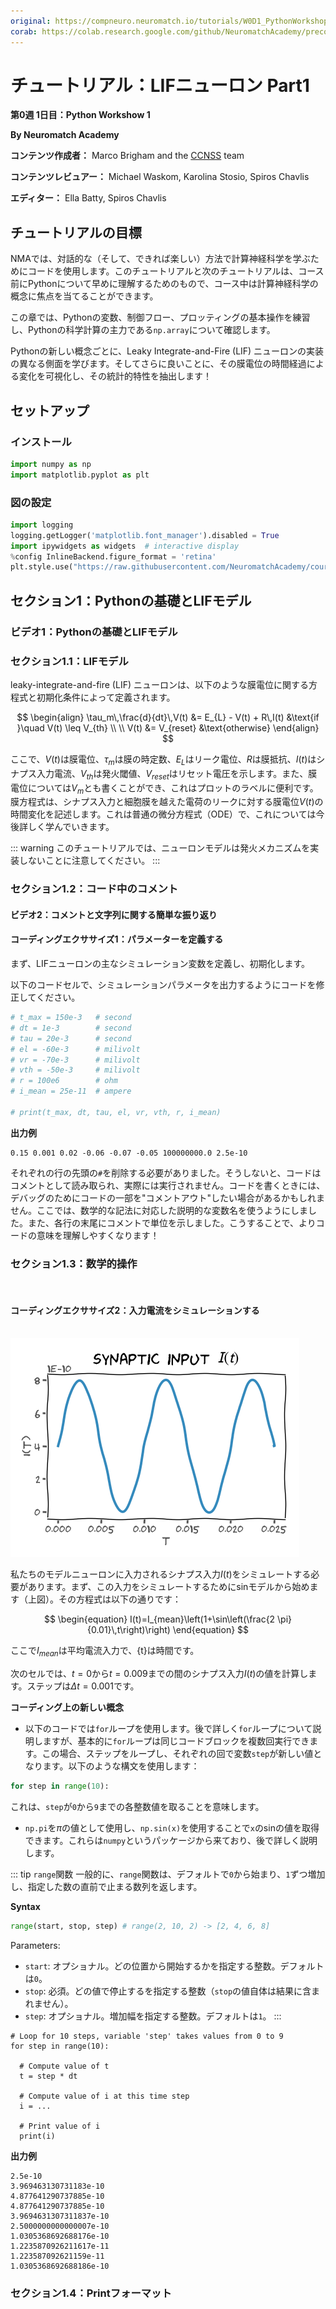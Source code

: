 ```yaml
---
original: https://compneuro.neuromatch.io/tutorials/W0D1_PythonWorkshop1/student/W0D1_Tutorial1.html
corab: https://colab.research.google.com/github/NeuromatchAcademy/precourse/blob/main/tutorials/W0D1_PythonWorkshop1/student/W0D1_Tutorial1.ipynb
---
```

# チュートリアル：LIFニューロン Part1

**第0週 1日目：Python Workshow 1**

**By Neuromatch Academy**

**コンテンツ作成者：** Marco Brigham and the [CCNSS](https://www.ccnss.org/) team

**コンテンツレビュアー：** Michael Waskom, Karolina Stosio, Spiros Chavlis

**エディター：** Ella Batty, Spiros Chavlis

## チュートリアルの目標

NMAでは、対話的な（そして、できれば楽しい）方法で計算神経科学を学ぶためにコードを使用します。このチュートリアルと次のチュートリアルは、コース前にPythonについて早めに理解するためのもので、コース中は計算神経科学の概念に焦点を当てることができます。

この章では、Pythonの変数、制御フロー、プロッティングの基本操作を練習し、Pythonの科学計算の主力である`np.array`について確認します。

Pythonの新しい概念ごとに、Leaky Integrate-and-Fire (LIF) ニューロンの実装の異なる側面を学びます。そしてさらに良いことに、その膜電位の時間経過による変化を可視化し、その統計的特性を抽出します！

## セットアップ

### インストール

```python
import numpy as np
import matplotlib.pyplot as plt
```

### 図の設定

```python
import logging
logging.getLogger('matplotlib.font_manager').disabled = True
import ipywidgets as widgets  # interactive display
%config InlineBackend.figure_format = 'retina'
plt.style.use("https://raw.githubusercontent.com/NeuromatchAcademy/course-content/master/nma.mplstyle")
```

## セクション1：Pythonの基礎とLIFモデル

### ビデオ1：Pythonの基礎とLIFモデル

<YouTube id="Bwm6rjRpVw8" />

### セクション1.1：LIFモデル

leaky-integrate-and-fire (LIF) ニューロンは、以下のような膜電位に関する方程式と初期化条件によって定義されます。

$$
\begin{align}
\tau_m\,\frac{d}{dt}\,V(t) &= E_{L} - V(t) + R\,I(t) &\text{if }\quad V(t) \leq V_{th} \\ \\
V(t) &= V_{reset} &\text{otherwise}
\end{align}
$$

ここで、$V(t)$は膜電位、$\tau_m$は膜の時定数、$E_{L}$はリーク電位、$R$は膜抵抗、$I(t)$はシナプス入力電流、$V_{th}$は発火閾値、$V_{reset}$はリセット電圧を示します。また、膜電位については$V_m$とも書くことができ、これはプロットのラベルに便利です。
膜方程式は、シナプス入力と細胞膜を越えた電荷のリークに対する膜電位$V(t)$の時間変化を記述します。これは普通の微分方程式（ODE）で、これについては今後詳しく学んでいきます。

::: warning
このチュートリアルでは、ニューロンモデルは発火メカニズムを実装しないことに注意してください。
:::

### セクション1.2：コード中のコメント

#### ビデオ2：コメントと文字列に関する簡単な振り返り

<YouTube id="UP8rD2AwceM" />

#### コーディングエクササイズ1：パラメーターを定義する

まず、LIFニューロンの主なシミュレーション変数を定義し、初期化します。

以下のコードセルで、シミュレーションパラメータを出力するようにコードを修正してください。

```python
# t_max = 150e-3   # second
# dt = 1e-3        # second
# tau = 20e-3      # second
# el = -60e-3      # milivolt
# vr = -70e-3      # milivolt
# vth = -50e-3     # milivolt
# r = 100e6        # ohm
# i_mean = 25e-11  # ampere

# print(t_max, dt, tau, el, vr, vth, r, i_mean)
```

**出力例**
```
0.15 0.001 0.02 -0.06 -0.07 -0.05 100000000.0 2.5e-10
```

それぞれの行の先頭の`#`を削除する必要がありました。そうしないと、コードはコメントとして読み取られ、実際には実行されません。コードを書くときには、デバッグのためにコードの一部を"コメントアウト"したい場合があるかもしれません。ここでは、数学的な記法に対応した説明的な変数名を使うようにしました。また、各行の末尾にコメントで単位を示しました。こうすることで、よりコードの意味を理解しやすくなります！

### セクション1.3：数学的操作
<br />

#### コーディングエクササイズ2：入力電流をシミュレーションする
<br />

<img class="bg-white" src="./assets/synaptic_input.png" alt="入力電流の時間変化" />

私たちのモデルニューロンに入力されるシナプス入力$I(t)$をシミュレートする必要があります。まず、この入力をシミュレートするためにsinモデルから始めます（上図）。その方程式は以下の通りです：

$$
\begin{equation}
I(t)=I_{mean}\left(1+\sin\left(\frac{2 \pi}{0.01}\,t\right)\right)
\end{equation}
$$

ここで$I_{mean}$は平均電流入力で、{t}は時間です。

次のセルでは、$t=0$から$t=0.009$までの間のシナプス入力$I(t)$の値を計算します。ステップは$\Delta t=0.001$です。

**コーディング上の新しい概念**
- 以下のコードでは`for`ループを使用します。後で詳しく`for`ループについて説明しますが、基本的に`for`ループは同じコードブロックを複数回実行できます。この場合、ステップをループし、それぞれの回で変数`step`が新しい値となります。以下のような構文を使用します：
```python
for step in range(10):
```
これは、`step`が`0`から`9`までの各整数値を取ることを意味します。
- `np.pi`を$\pi$の値として使用し、`np.sin(x)`を使用することで`x`のsinの値を取得できます。これらは`numpy`というパッケージから来ており、後で詳しく説明します。

::: tip `range`関数
一般的に、`range`関数は、デフォルトで`0`から始まり、`1`ずつ増加し、指定した数の直前で止まる数列を返します。

**Syntax**
```python
range(start, stop, step) # range(2, 10, 2) -> [2, 4, 6, 8]
```
Parameters:
- `start`: オプショナル。どの位置から開始するかを指定する整数。デフォルトは`0`。
- `stop`: 必須。どの値で停止するを指定する整数（`stop`の値自体は結果に含まれません）。
- `step`: オプショナル。増加幅を指定する整数。デフォルトは`1`。
:::

```python:line-numbers
# Loop for 10 steps, variable 'step' takes values from 0 to 9
for step in range(10):

  # Compute value of t
  t = step * dt

  # Compute value of i at this time step
  i = ...

  # Print value of i
  print(i)
```

**出力例**
```
2.5e-10
3.969463130731183e-10
4.877641290737885e-10
4.877641290737885e-10
3.9694631307311837e-10
2.5000000000000007e-10
1.0305368692688176e-10
1.2235870926211617e-11
1.223587092621159e-11
1.0305368692688186e-10
```

### セクション1.4：Printフォーマット
